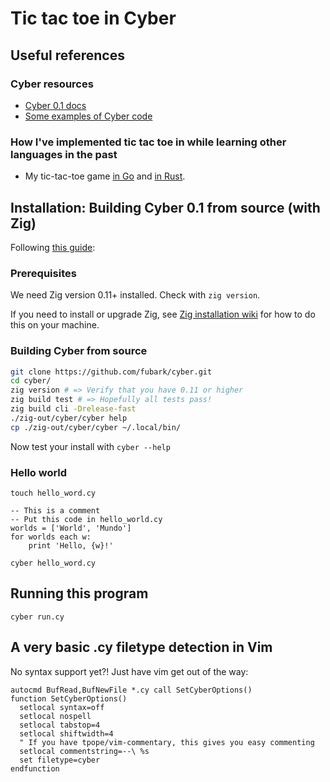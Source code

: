 # Tic tac toe in Cyber

## Useful references 

### Cyber resources
* [Cyber 0.1 docs](https://github.com/fubark/cyber/blob/master/docs/docs.md)
* [Some examples of Cyber code](https://github.com/fubark/cyber/tree/master/examples)

### How I've implemented tic tac toe in while learning other languages in the past
* My tic-tac-toe game [in Go](https://github.com/sts10/tic-tac-go/blob/main/game.go) and [in Rust](https://github.com/sts10/rusty-tac).

## Installation: Building Cyber 0.1 from source (with Zig)

Following [this guide](https://github.com/fubark/cyber/blob/master/docs/build.md):

### Prerequisites 

We need Zig version 0.11+ installed. Check with `zig version`. 

If you need to install or upgrade Zig, see [Zig installation wiki](https://github.com/ziglang/zig/wiki/Install-Zig-from-a-Package-Manager) for how to do this on your machine.

### Building Cyber from source

```bash
git clone https://github.com/fubark/cyber.git
cd cyber/
zig version # => Verify that you have 0.11 or higher
zig build test # => Hopefully all tests pass! 
zig build cli -Drelease-fast
./zig-out/cyber/cyber help
cp ./zig-out/cyber/cyber ~/.local/bin/
```

Now test your install with `cyber --help`

### Hello world

`touch hello_word.cy`

```cyber
-- This is a comment
-- Put this code in hello_world.cy
worlds = ['World', 'Mundo']
for worlds each w:
    print 'Hello, {w}!'
```

`cyber hello_word.cy`

## Running this program

`cyber run.cy`

## A very basic .cy filetype detection in Vim

No syntax support yet?! Just have vim get out of the way:

```vim
autocmd BufRead,BufNewFile *.cy call SetCyberOptions()
function SetCyberOptions()
  setlocal syntax=off
  setlocal nospell
  setlocal tabstop=4
  setlocal shiftwidth=4
  " If you have tpope/vim-commentary, this gives you easy commenting
  setlocal commentstring=--\ %s
  set filetype=cyber
endfunction
```
